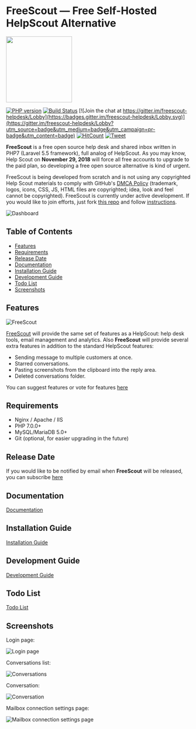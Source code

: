 # FreeScout — Free Self-Hosted HelpScout Alternative

<img src="https://raw.githubusercontent.com/freescout-helpdesk/freescout/master/public/img/logo-300.png" width="180" height="180" />

[![PHP version](https://img.shields.io/badge/PHP-%3E=%207.0-blue.svg)](https://github.com/freescout-helpdesk/freescout#requirements)
[![Build Status](https://travis-ci.org/freescout-helpdesk/freescout.svg?branch=master)](https://travis-ci.org/freescout-helpdesk/freescout) [![Join the chat at https://gitter.im/freescout-helpdesk/Lobby](https://badges.gitter.im/freescout-helpdesk/Lobby.svg)](https://gitter.im/freescout-helpdesk/Lobby?utm_source=badge&utm_medium=badge&utm_campaign=pr-badge&utm_content=badge) [![HitCount](http://hits.dwyl.io/freescout-helpdesk/freescout.svg)](http://hits.dwyl.io/freescout-helpdesk/freescout) [![Tweet](https://img.shields.io/twitter/url/http/shields.io.svg?style=social)](https://twitter.com/intent/tweet?text=Free%20self-hosted%20Help%20Scout%20alternative&url=https://github.com/freescout-helpdesk/freescout&hashtags=helpscout,helpdesk,php,laravel,developers)

**FreeScout** is a free open source help desk and shared inbox written in PHP7 (Laravel 5.5 framework), full analog of HelpScout. As you may know, Help Scout on **November 29, 2018** will force all free accounts to upgrade to the paid plan, so developing a free open source alternative is kind of urgent.

FreeScout is being developed from scratch and is not using any copyrighted Help Scout materials to comply with GitHub's [DMCA Policy](https://help.github.com/articles/dmca-takedown-policy/) (trademark, logos, icons, CSS, JS, HTML files are copyrighted; idea, look and feel cannot be copyrighted). FreeScout is currently under active development. If you would like to join efforts, just fork [this repo](https://github.com/freescout-helpdesk/freescout) and follow [instructions](https://github.com/freescout-helpdesk/freescout/wiki/Development-Guide).

![Dashboard](https://freescout-helpdesk.github.io/img/screenshots/dashboard.png)

## Table of Contents
   * [Features](#features)
   * [Requirements](#requirements)
   * [Release Date](#release-date)
   * [Documentation](#documentation)
   * [Installation Guide](#installation-guide)
   * [Development Guide](#development-guide)
   * [Todo List](#todo-list)
   * [Screenshots](#screenshots)

## Features

![FreeScout](https://raw.githubusercontent.com/freescout-helpdesk/freescout/master/public/img/banner.png)

[FreeScout](https://github.com/freescout-helpdesk/freescout) will provide the same set of features as a HelpScout: help desk tools, email management and analytics. Also **FreeScout** will provide several extra features in addition to the standard HelpScout features:

  * Sending message to multiple customers at once.
  * Starred conversations.
  * Pasting screenshots from the clipboard into the reply area.
  * Deleted conversations folder.
  
You can suggest features or vote for features [here](https://feedback.userreport.com/25a3cb5f-e4bd-4470-b6f3-79fcfaa8e90f/#ideas/popular)

## Requirements

  * Nginx / Apache / IIS
  * PHP 7.0.0+
  * MySQL/MariaDB 5.0+
  * Git (optional, for easier upgrading in the future)

## Release Date

If you would like to be notified by email when **FreeScout** will be released, you can subscribe [here](https://feedburner.google.com/fb/a/mailverify?uri=freescout)

## Documentation

[Documentation](https://github.com/freescout-helpdesk/freescout/wiki)

## Installation Guide

[Installation Guide](https://github.com/freescout-helpdesk/freescout/wiki/Installation-Guide)

## Development Guide

[Development Guide](https://github.com/freescout-helpdesk/freescout/wiki/Development-Guide)

## Todo List

[Todo List](https://github.com/freescout-helpdesk/freescout/projects/1)

## Screenshots

Login page:

![Login page](https://freescout-helpdesk.github.io/img/screenshots/freescout-login.png)

Conversations list:

![Conversations](https://freescout-helpdesk.github.io/img/screenshots/conversations.png)

Conversation:

![Conversation](https://freescout-helpdesk.github.io/img/screenshots/conversation.png)

Mailbox connection settings page:

![Mailbox connection settings page](https://freescout-helpdesk.github.io/img/screenshots/mailbox-connection.png)